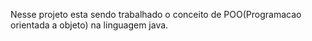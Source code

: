 Nesse projeto esta sendo trabalhado o conceito de POO(Programacao orientada a objeto) na linguagem java.
